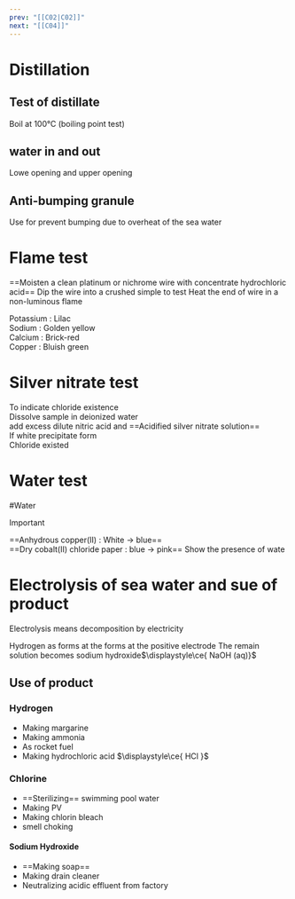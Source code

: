 ```yaml
---
prev: "[[C02|C02]]"
next: "[[C04]]"
---
```


# Distillation
## Test of distillate
Boil at 100°C (boiling point test)
## water in and out 
Lowe opening and upper opening
## Anti-bumping granule
Use for prevent bumping due to overheat of the sea water
# Flame test
==Moisten a clean platinum or nichrome wire with concentrate hydrochloric acid==
Dip the wire into a crushed simple to test
Heat the end of wire in a non-luminous flame

Potassium : Lilac \
Sodium : Golden yellow\
Calcium : Brick-red\
Copper : Bluish green


# Silver nitrate test
To indicate chloride existence\
Dissolve sample in deionized water \
add excess dilute nitric acid and ==Acidified silver nitrate solution==\
If white precipitate form\
Chloride existed

# Water test
#Water
> [!IMPORTANT]
==Anhydrous copper(II) : White → blue==\
==Dry cobalt(II) chloride paper : blue → pink==
Show the presence of wate 

# Electrolysis of sea water and sue of product 

Electrolysis means decomposition by electricity

Hydrogen as forms at the forms at the positive electrode 
The remain solution becomes sodium hydroxide$\displaystyle\ce{ NaOH (aq)}$ 

## Use of product 
### Hydrogen
- Making margarine
- Making ammonia 
- As rocket fuel
- Making hydrochloric acid $\displaystyle\ce{ HCl }$ 

### Chlorine 
- ==Sterilizing== swimming pool water 
- Making PV
- Making chlorin bleach
- smell choking
#### Sodium Hydroxide 
- ==Making soap==
- Making drain cleaner 
- Neutralizing acidic effluent from factory